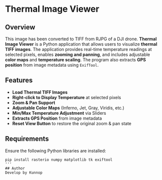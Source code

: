 # Thermal Image Viewer

## Overview
This image has been converted to TIFF from RJPG of a DJI drone.
**Thermal Image Viewer** is a Python application that allows users to visualize **thermal TIFF images**. The application provides real-time temperature readings at selected pixels, enables **zooming and panning**, and includes adjustable **color maps** and **temperature scaling**. The program also extracts **GPS position** from image metadata using `ExifTool`.

## Features
- **Load Thermal TIFF Images**
- **Right-click to Display Temperature** at selected pixels
- **Zoom & Pan Support**
- **Adjustable Color Maps** (Inferno, Jet, Gray, Viridis, etc.)
- **Min/Max Temperature Adjustment** via Sliders
- **Extracts GPS Position** from image metadata
- **Reset View Button** to restore the original zoom & pan state

## Requirements
Ensure the following Python libraries are installed:
```
pip install rasterio numpy matplotlib tk exiftool
'''
## Author
Develop by Kunnop
